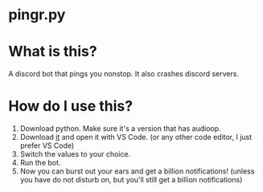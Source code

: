 # pingr.py

# What is this?

A discord bot that pings you nonstop.
It also crashes discord servers.

# How do I use this?

1. Download python. Make sure it's a version that has audioop.
2. Download [it](https://github.com/m1dn1ghtgt/pingr.py/blob/main/pingr.py) and open it with VS Code. (or any other code editor, I just prefer VS Code)
3. Switch the values to your choice.
4. Run the bot.
5. Now you can burst out your ears and get a billion notifications! (unless you have do not disturb on, but you'll still get a billion notifications)
